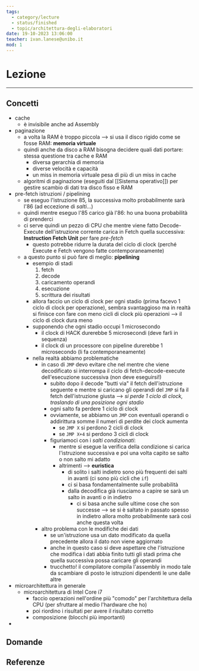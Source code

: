 ```yaml
---
tags:
  - category/lecture
  - status/finished
  - topic/architettura-degli-elaboratori
date: 19-10-2023 13:06:00
teacher: ivan.lanese@unibo.it
mod: 1
---
```

# Lezione
---
## Concetti
- cache
	- è invisibile anche ad Assembly
- paginazione
	- a volta la RAM è troppo piccola --> si usa il disco rigido come se fosse RAM: **memoria virtuale**
	- quindi anche da disco a RAM bisogna decidere quali dati portare: stessa questione tra cache e RAM
		- diversa gerarchia di memoria
		- diverse velocità e capacità
		- un miss in memoria virtuale pesa di più di un miss in cache
	- algoritmi di paginazione (eseguiti dal [[Sistema operativo]]) per gestire scambio di dati tra disco fisso e RAM
- pre-fetch istruzioni / pipelining
	- se eseguo l'istruzione 85, la successiva molto probabilmente sarà l'86 (ad eccezione di _salti_...)
	- quindi mentre eseguo l'85 carico già l'86: ho una buona probabilità di prenderci
	- ci serve quindi un pezzo di CPU che mentre viene fatto Decode-Execute dell'istruzione corrente carica in Fetch quella successiva: **Instruction Fetch Unit** per fare _pre-fetch_
		- questo potrebbe ridurre la durata del ciclo di clock (perché Execute e Fetch vengono fatte contemporaneamente)
	- a questo punto si può fare di meglio: **pipelining**
		- esempio di stadi
			1. fetch
			2. decode
			3. caricamento operandi
			4. esecuzione
			5. scrittura dei risultati
		- allora faccio un ciclo di clock per ogni stadio (prima facevo 1 ciclo di clock per operazione), sembra svantaggioso ma in realtà si finisce con fare con meno cicli di clock più operazioni --> il ciclo di clock dura meno
		- supponendo che ogni stadio occupi 1 microsecondo
			- il clock di HACK durerebbe 5 microsecondi (deve farli in sequenza)
			- il clock di un processore con pipeline durerebbe 1 microsecondo (li fa contemporaneamente)
		- nella realtà abbiamo problematiche
			- in caso di `JMP` devo evitare che nel mentre che viene decodificato si interrompa il ciclo di fetch-decode-execute dell'esecuzione successiva (non deve eseguirsi!)
				- subito dopo il decode "butti via" il fetch dell'istruzione seguente e mentre si caricano gli operandi del `JMP` si fa il fetch dell'istruzione giusta --> _si perde 1 ciclo di clock, traslando di una posizione ogni stadio_
				- ogni salto fa perdere 1 ciclo di clock
				- ovviamente, se abbiamo un `JMP` con eventuali operandi o addirittura somme il numeri di perdite dei clock aumenta
					- se `JMP X` si perdono 2 cicli di clock
					- se `JMP X+4` si perdono 3 cicli di clock
				- figuriamoci con i _salti condizionati_:
					- mentre si esegue la verifica della condizione si carica l'istruzione successiva e poi una volta capito se salto o non salto mi adatto
					- altrimenti --> **euristica**
						- di solito i salti indietro sono più frequenti dei salti in avanti (ci sono più cicli che `if`)
						- ci si basa fondamentalmente sulle probabilità
						- dalla decodifica già riusciamo a capire se sarà un salto in avanti o in indietro
							- ci si basa anche sulle ultime cose che son successe --> se si è saltato in passato spesso in indietro allora molto probabilmente sarà così anche questa volta
			- altro problema con le modifiche dei dati
				- se un'istruzione usa un dato modificato da quella precedente allora il dato non viene aggiornato
				- anche in questo caso si deve aspettare che l'istruzione che modifica i dati abbia finito tutti gli stadi prima che quella successiva possa caricare gli operandi
				- trucchetto! il compilatore compila l'assembly in modo tale da scambiare di posto le istruzioni dipendenti le une dalle altre
- microarchitettura in generale
	- microarchitettura di Intel Core i7
		- faccio operazioni nell'ordine più "comodo" per l'architettura della CPU (per sfruttare al medio l'hardware che ho)
		- poi riordino i risultati per avere il risultato corretto
		- composizione (blocchi più importanti)
- 

## Domande

## Referenze
